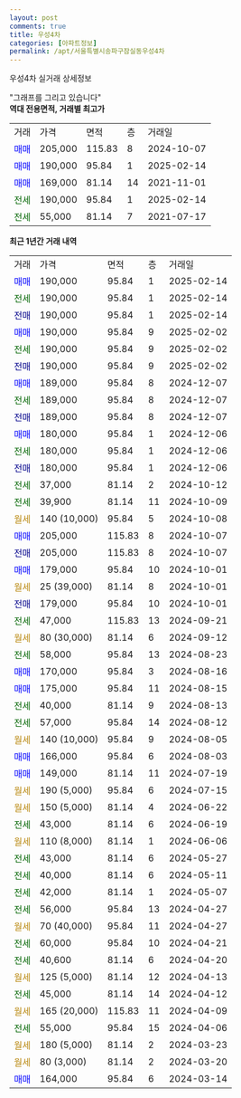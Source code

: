```yaml
---
layout: post
comments: true
title: 우성4차
categories: [아파트정보]
permalink: /apt/서울특별시송파구잠실동우성4차
---
```


우성4차 실거래 상세정보

<script type="text/javascript">
  google.charts.load('current', {'packages':['line', 'corechart']});
  google.charts.setOnLoadCallback(drawChart);

  function drawChart() {
    var data = new google.visualization.DataTable();
    data.addColumn('date', '거래일');
    data.addColumn('number', "매매");
    data.addColumn('number', "전세");
    data.addColumn('number', "전매");

    data.addRows([[new Date(Date.parse("2025-02-14")), 190000, null, null], [new Date(Date.parse("2025-02-14")), null, 190000, null], [new Date(Date.parse("2025-02-14")), null, null, 190000], [new Date(Date.parse("2025-02-02")), 190000, null, null], [new Date(Date.parse("2025-02-02")), null, 190000, null], [new Date(Date.parse("2025-02-02")), null, null, 190000], [new Date(Date.parse("2024-12-07")), 189000, null, null], [new Date(Date.parse("2024-12-07")), null, 189000, null], [new Date(Date.parse("2024-12-07")), null, null, 189000], [new Date(Date.parse("2024-12-06")), 180000, null, null], [new Date(Date.parse("2024-12-06")), null, 180000, null], [new Date(Date.parse("2024-12-06")), null, null, 180000], [new Date(Date.parse("2024-10-12")), null, 37000, null], [new Date(Date.parse("2024-10-09")), null, 39900, null], [new Date(Date.parse("2024-10-08")), null, null, null], [new Date(Date.parse("2024-10-07")), 205000, null, null], [new Date(Date.parse("2024-10-07")), null, null, 205000], [new Date(Date.parse("2024-10-01")), 179000, null, null], [new Date(Date.parse("2024-10-01")), null, null, null], [new Date(Date.parse("2024-10-01")), null, null, 179000], [new Date(Date.parse("2024-09-21")), null, 47000, null], [new Date(Date.parse("2024-09-12")), null, null, null], [new Date(Date.parse("2024-08-23")), null, 58000, null], [new Date(Date.parse("2024-08-16")), 170000, null, null], [new Date(Date.parse("2024-08-15")), 175000, null, null], [new Date(Date.parse("2024-08-13")), null, 40000, null], [new Date(Date.parse("2024-08-12")), null, 57000, null], [new Date(Date.parse("2024-08-05")), null, null, null], [new Date(Date.parse("2024-08-03")), 166000, null, null], [new Date(Date.parse("2024-07-19")), 149000, null, null], [new Date(Date.parse("2024-07-15")), null, null, null], [new Date(Date.parse("2024-06-22")), null, null, null], [new Date(Date.parse("2024-06-19")), null, 43000, null], [new Date(Date.parse("2024-06-06")), null, null, null], [new Date(Date.parse("2024-05-27")), null, 43000, null], [new Date(Date.parse("2024-05-11")), null, 40000, null], [new Date(Date.parse("2024-05-07")), null, 42000, null], [new Date(Date.parse("2024-04-27")), null, 56000, null], [new Date(Date.parse("2024-04-27")), null, null, null], [new Date(Date.parse("2024-04-21")), null, 60000, null], [new Date(Date.parse("2024-04-20")), null, 40600, null], [new Date(Date.parse("2024-04-13")), null, null, null], [new Date(Date.parse("2024-04-12")), null, 45000, null], [new Date(Date.parse("2024-04-09")), null, null, null], [new Date(Date.parse("2024-04-06")), null, 55000, null], [new Date(Date.parse("2024-03-23")), null, null, null], [new Date(Date.parse("2024-03-20")), null, null, null], [new Date(Date.parse("2024-03-14")), 164000, null, null]]);

    var options = {
      hAxis: {
        format: 'yyyy/MM/dd'
      },    
      lineWidth: 0,
      pointsVisible: true,    
      title: '최근 1년간 유형별 실거래가 분포',
      legend: { position: 'bottom' }
    };

    var formatter = new google.visualization.NumberFormat({pattern:'###,###'} );
    formatter.format(data, 1);
    formatter.format(data, 2);
    
    setTimeout(function() {
        var chart = new google.visualization.LineChart(document.getElementById('columnchart_material'));
        chart.draw(data, (options));
        document.getElementById('loading').style.display = 'none';
    }, 200);
  }
</script>


<div id="loading" style="z-index:20; display: block; margin-left: 0px">"그래프를 그리고 있습니다"</div>
<div id="columnchart_material" style="width: 95%; margin-left: 0px; display: block"></div>
<!-- contents start -->
<b>역대 전용면적, 거래별 최고가</b>
<table class="sortable">
    <tr>
      <td>거래</td>
      <td>가격</td>
      <td>면적</td>
      <td>층</td>
      <td>거래일</td>
    </tr>
        <tr>
          <td><a style="color: blue">매매</a></td>
          <td>205,000</td>
          <td>115.83</td>
          <td>8</td>
          <td>2024-10-07</td>
        </tr>            <tr>
          <td><a style="color: blue">매매</a></td>
          <td>190,000</td>
          <td>95.84</td>
          <td>1</td>
          <td>2025-02-14</td>
        </tr>            <tr>
          <td><a style="color: blue">매매</a></td>
          <td>169,000</td>
          <td>81.14</td>
          <td>14</td>
          <td>2021-11-01</td>
        </tr>        
        <tr>
              <td><a style="color: darkgreen">전세</a></td>
              <td>190,000</td>
              <td>95.84</td>
              <td>1</td>
              <td>2025-02-14</td>
            </tr>            <tr>
              <td><a style="color: darkgreen">전세</a></td>
              <td>55,000</td>
              <td>81.14</td>
              <td>7</td>
              <td>2021-07-17</td>
            </tr>        
    
</table>

<b>최근 1년간 거래 내역</b>

<table class="sortable">
    <tr>
      <td>거래</td>
      <td>가격</td>
      <td>면적</td>
      <td>층</td>
      <td>거래일</td>
    </tr>
    <tr>
      <td><a style="color: blue">매매</a></td>
      <td>190,000</td>
      <td>95.84</td>
      <td>1</td>
      <td>2025-02-14</td>
    </tr>          <tr>
      <td><a style="color: darkgreen">전세</a></td>
      <td>190,000</td>
      <td>95.84</td>
      <td>1</td>
      <td>2025-02-14</td>
    </tr>          <tr>
      <td><a style="color: darkblue">전매</a></td>
      <td>190,000</td>
      <td>95.84</td>
      <td>1</td>
      <td>2025-02-14</td>
    </tr>          <tr>
      <td><a style="color: blue">매매</a></td>
      <td>190,000</td>
      <td>95.84</td>
      <td>9</td>
      <td>2025-02-02</td>
    </tr>          <tr>
      <td><a style="color: darkgreen">전세</a></td>
      <td>190,000</td>
      <td>95.84</td>
      <td>9</td>
      <td>2025-02-02</td>
    </tr>          <tr>
      <td><a style="color: darkblue">전매</a></td>
      <td>190,000</td>
      <td>95.84</td>
      <td>9</td>
      <td>2025-02-02</td>
    </tr>          <tr>
      <td><a style="color: blue">매매</a></td>
      <td>189,000</td>
      <td>95.84</td>
      <td>8</td>
      <td>2024-12-07</td>
    </tr>          <tr>
      <td><a style="color: darkgreen">전세</a></td>
      <td>189,000</td>
      <td>95.84</td>
      <td>8</td>
      <td>2024-12-07</td>
    </tr>          <tr>
      <td><a style="color: darkblue">전매</a></td>
      <td>189,000</td>
      <td>95.84</td>
      <td>8</td>
      <td>2024-12-07</td>
    </tr>          <tr>
      <td><a style="color: blue">매매</a></td>
      <td>180,000</td>
      <td>95.84</td>
      <td>1</td>
      <td>2024-12-06</td>
    </tr>          <tr>
      <td><a style="color: darkgreen">전세</a></td>
      <td>180,000</td>
      <td>95.84</td>
      <td>1</td>
      <td>2024-12-06</td>
    </tr>          <tr>
      <td><a style="color: darkblue">전매</a></td>
      <td>180,000</td>
      <td>95.84</td>
      <td>1</td>
      <td>2024-12-06</td>
    </tr>          <tr>
      <td><a style="color: darkgreen">전세</a></td>
      <td>37,000</td>
      <td>81.14</td>
      <td>2</td>
      <td>2024-10-12</td>
    </tr>          <tr>
      <td><a style="color: darkgreen">전세</a></td>
      <td>39,900</td>
      <td>81.14</td>
      <td>11</td>
      <td>2024-10-09</td>
    </tr>          <tr>
      <td><a style="color: darkgoldenrod">월세</a></td>
      <td>140 (10,000)</td>
      <td>95.84</td>
      <td>5</td>
      <td>2024-10-08</td>
    </tr>          <tr>
      <td><a style="color: blue">매매</a></td>
      <td>205,000</td>
      <td>115.83</td>
      <td>8</td>
      <td>2024-10-07</td>
    </tr>          <tr>
      <td><a style="color: darkblue">전매</a></td>
      <td>205,000</td>
      <td>115.83</td>
      <td>8</td>
      <td>2024-10-07</td>
    </tr>          <tr>
      <td><a style="color: blue">매매</a></td>
      <td>179,000</td>
      <td>95.84</td>
      <td>10</td>
      <td>2024-10-01</td>
    </tr>          <tr>
      <td><a style="color: darkgoldenrod">월세</a></td>
      <td>25 (39,000)</td>
      <td>81.14</td>
      <td>8</td>
      <td>2024-10-01</td>
    </tr>          <tr>
      <td><a style="color: darkblue">전매</a></td>
      <td>179,000</td>
      <td>95.84</td>
      <td>10</td>
      <td>2024-10-01</td>
    </tr>          <tr>
      <td><a style="color: darkgreen">전세</a></td>
      <td>47,000</td>
      <td>115.83</td>
      <td>13</td>
      <td>2024-09-21</td>
    </tr>          <tr>
      <td><a style="color: darkgoldenrod">월세</a></td>
      <td>80 (30,000)</td>
      <td>81.14</td>
      <td>6</td>
      <td>2024-09-12</td>
    </tr>          <tr>
      <td><a style="color: darkgreen">전세</a></td>
      <td>58,000</td>
      <td>95.84</td>
      <td>13</td>
      <td>2024-08-23</td>
    </tr>          <tr>
      <td><a style="color: blue">매매</a></td>
      <td>170,000</td>
      <td>95.84</td>
      <td>3</td>
      <td>2024-08-16</td>
    </tr>          <tr>
      <td><a style="color: blue">매매</a></td>
      <td>175,000</td>
      <td>95.84</td>
      <td>11</td>
      <td>2024-08-15</td>
    </tr>          <tr>
      <td><a style="color: darkgreen">전세</a></td>
      <td>40,000</td>
      <td>81.14</td>
      <td>9</td>
      <td>2024-08-13</td>
    </tr>          <tr>
      <td><a style="color: darkgreen">전세</a></td>
      <td>57,000</td>
      <td>95.84</td>
      <td>14</td>
      <td>2024-08-12</td>
    </tr>          <tr>
      <td><a style="color: darkgoldenrod">월세</a></td>
      <td>140 (10,000)</td>
      <td>95.84</td>
      <td>9</td>
      <td>2024-08-05</td>
    </tr>          <tr>
      <td><a style="color: blue">매매</a></td>
      <td>166,000</td>
      <td>95.84</td>
      <td>6</td>
      <td>2024-08-03</td>
    </tr>          <tr>
      <td><a style="color: blue">매매</a></td>
      <td>149,000</td>
      <td>81.14</td>
      <td>11</td>
      <td>2024-07-19</td>
    </tr>          <tr>
      <td><a style="color: darkgoldenrod">월세</a></td>
      <td>190 (5,000)</td>
      <td>95.84</td>
      <td>6</td>
      <td>2024-07-15</td>
    </tr>          <tr>
      <td><a style="color: darkgoldenrod">월세</a></td>
      <td>150 (5,000)</td>
      <td>81.14</td>
      <td>4</td>
      <td>2024-06-22</td>
    </tr>          <tr>
      <td><a style="color: darkgreen">전세</a></td>
      <td>43,000</td>
      <td>81.14</td>
      <td>6</td>
      <td>2024-06-19</td>
    </tr>          <tr>
      <td><a style="color: darkgoldenrod">월세</a></td>
      <td>110 (8,000)</td>
      <td>81.14</td>
      <td>1</td>
      <td>2024-06-06</td>
    </tr>          <tr>
      <td><a style="color: darkgreen">전세</a></td>
      <td>43,000</td>
      <td>81.14</td>
      <td>6</td>
      <td>2024-05-27</td>
    </tr>          <tr>
      <td><a style="color: darkgreen">전세</a></td>
      <td>40,000</td>
      <td>81.14</td>
      <td>6</td>
      <td>2024-05-11</td>
    </tr>          <tr>
      <td><a style="color: darkgreen">전세</a></td>
      <td>42,000</td>
      <td>81.14</td>
      <td>1</td>
      <td>2024-05-07</td>
    </tr>          <tr>
      <td><a style="color: darkgreen">전세</a></td>
      <td>56,000</td>
      <td>95.84</td>
      <td>13</td>
      <td>2024-04-27</td>
    </tr>          <tr>
      <td><a style="color: darkgoldenrod">월세</a></td>
      <td>70 (40,000)</td>
      <td>95.84</td>
      <td>11</td>
      <td>2024-04-27</td>
    </tr>          <tr>
      <td><a style="color: darkgreen">전세</a></td>
      <td>60,000</td>
      <td>95.84</td>
      <td>10</td>
      <td>2024-04-21</td>
    </tr>          <tr>
      <td><a style="color: darkgreen">전세</a></td>
      <td>40,600</td>
      <td>81.14</td>
      <td>6</td>
      <td>2024-04-20</td>
    </tr>          <tr>
      <td><a style="color: darkgoldenrod">월세</a></td>
      <td>125 (5,000)</td>
      <td>81.14</td>
      <td>12</td>
      <td>2024-04-13</td>
    </tr>          <tr>
      <td><a style="color: darkgreen">전세</a></td>
      <td>45,000</td>
      <td>81.14</td>
      <td>14</td>
      <td>2024-04-12</td>
    </tr>          <tr>
      <td><a style="color: darkgoldenrod">월세</a></td>
      <td>165 (20,000)</td>
      <td>115.83</td>
      <td>11</td>
      <td>2024-04-09</td>
    </tr>          <tr>
      <td><a style="color: darkgreen">전세</a></td>
      <td>55,000</td>
      <td>95.84</td>
      <td>15</td>
      <td>2024-04-06</td>
    </tr>          <tr>
      <td><a style="color: darkgoldenrod">월세</a></td>
      <td>180 (5,000)</td>
      <td>81.14</td>
      <td>2</td>
      <td>2024-03-23</td>
    </tr>          <tr>
      <td><a style="color: darkgoldenrod">월세</a></td>
      <td>80 (3,000)</td>
      <td>81.14</td>
      <td>2</td>
      <td>2024-03-20</td>
    </tr>          <tr>
      <td><a style="color: blue">매매</a></td>
      <td>164,000</td>
      <td>95.84</td>
      <td>6</td>
      <td>2024-03-14</td>
    </tr>      </table>
<!-- contents end -->    

